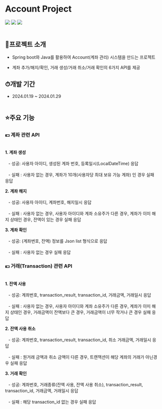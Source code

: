 # Account Project
<img src="https://img.shields.io/badge/springboot-6DB33F?style=for-the-badge&logo=springboot&logoColor=white">  <img src="https://img.shields.io/badge/Gradle-02303A?style=for-the-badge&logo=Gradle&logoColor=white">  <img src="https://img.shields.io/badge/java-%23ED8B00?style=for-the-badge&logo=openjdk&logoColor=white"> 
<br/><br/>

## 📜프로젝트 소개
- Spring boot와 Java를 활용하여 Account(계좌 관리) 시스템을 만드는 프로젝트

- 계좌 추가/해지/확인, 거래 생성/거래 취소/거래 확인의 6가지 API를 제공

## ⏱개발 기간
* 2024.01.19 ~ 2024.01.29
<br/><br/>

## ⭐주요 기능

### 💵 계좌 관련 API<br/><br/>
**1. 계좌 생성** <br/><br/>
&ensp; - 성공: 사용자 아이디, 생성된 계좌 번호, 등록일시(LocalDateTime) 응답<br/><br/>
&ensp; - 실패 : 사용자 없는 경우, 계좌가 10개(사용자당 최대 보유 가능 계좌) 인 경우 실패 응답

**2. 계좌 해지** <br/><br/>
&ensp; - 성공: 사용자 아이디, 계좌번호, 해지일시 응답<br/><br/>
&ensp; - 실패 : 사용자 없는 경우, 사용자 아이디와 계좌 소유주가 다른 경우, 계좌가 이미 해지 상태인 경우, 잔액이 있는 경우 실패 응답

**3. 계좌 확인** <br/><br/>
&ensp; - 성공: (계좌번호, 잔액) 정보를 Json list 형식으로 응답<br/><br/>
&ensp; - 실패 : 사용자 없는 경우 실패 응답


### 💵 거래(Transaction) 관련 API<br/><br/>
**1. 잔액 사용** <br/><br/>
&ensp; - 성공: 계좌번호, transaction_result, transaction_id, 거래금액, 거래일시 응답<br/><br/>
&ensp; - 실패 : 사용자 없는 경우, 사용자 아이디와 계좌 소유주가 다른 경우, 계좌가 이미 해지 상태인 경우, 거래금액이 잔액보다 큰 경우, 거래금액이 너무 작거나 큰 경우 실패 응답

**2. 잔액 사용 취소** <br/><br/>
&ensp; - 성공: 계좌번호, transaction_result, transaction_id, 취소 거래금액, 거래일시 응답<br/><br/>
&ensp; - 실패 : 원거래 금액과 취소 금액이 다른 경우, 트랜잭션이 해당 계좌의 거래가 아닌경우 실패 응답

**3. 거래 확인** <br/><br/>
&ensp; - 성공: 계좌번호, 거래종류(잔액 사용, 잔액 사용 취소), transaction_result, transaction_id, 거래금액, 거래일시 응답<br/><br/>
&ensp; - 실패 : 해당 transaction_id 없는 경우 실패 응답




